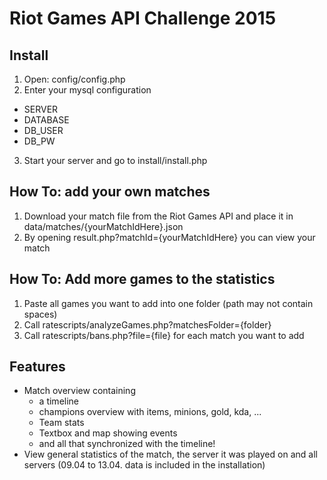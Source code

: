 # Riot Games API Challenge 2015
## Install
1. Open: config/config.php
2. Enter your mysql configuration
  - SERVER
  - DATABASE
  - DB\_USER
  - DB\_PW 
3. Start your server and go to install/install.php

## How To: add your own matches
1. Download your match file from the Riot Games API and place it in data/matches/{yourMatchIdHere}.json
2. By opening result.php?matchId={yourMatchIdHere} you can view your match

## How To: Add more games to the statistics
1. Paste all games you want to add into one folder (path may not contain spaces)
2. Call ratescripts/analyzeGames.php?matchesFolder={folder}
3. Call ratescripts/bans.php?file={file} for each match you want to add

## Features
 - Match overview containing
   - a timeline
   -  champions overview with items, minions, gold, kda, ...
   -  Team stats
   -  Textbox and map showing events
   -  and all that synchronized with the timeline!
 - View general statistics of the match, the server it was played on and all servers (09.04 to 13.04. data is included in the installation)
 
